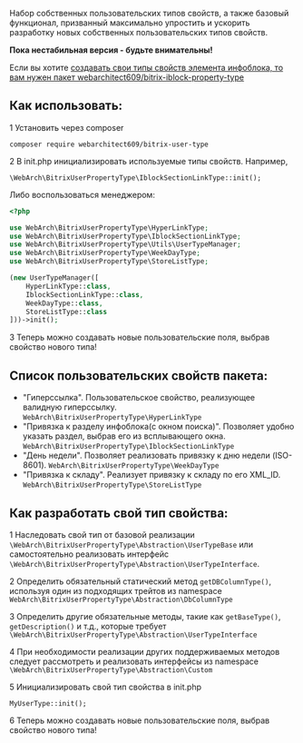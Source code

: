 Набор собственных пользовательских типов свойств, а также базовый функционал, призванный максимально упростить и 
ускорить разработку новых собственных пользовательских типов свойств.  

**Пока нестабильная версия - будьте внимательны!**


Если вы хотите [создавать свои типы свойств элемента инфоблока, то вам нужен пакет webarchitect609/bitrix-iblock-property-type](https://packagist.org/packages/webarchitect609/bitrix-iblock-property-type)


Как использовать: 
-----------------

1 Установить через composer 

`composer require webarchitect609/bitrix-user-type`

2 В init.php инициализировать используемые типы свойств. Например, 

`\WebArch\BitrixUserPropertyType\IblockSectionLinkType::init();`

Либо воспользоваться менеджером:

```php
<?php

use WebArch\BitrixUserPropertyType\HyperLinkType;
use WebArch\BitrixUserPropertyType\IblockSectionLinkType;
use WebArch\BitrixUserPropertyType\Utils\UserTypeManager;
use WebArch\BitrixUserPropertyType\WeekDayType;
use WebArch\BitrixUserPropertyType\StoreListType;

(new UserTypeManager([
    HyperLinkType::class,
    IblockSectionLinkType::class,
    WeekDayType::class,
    StoreListType::class
]))->init();
```

3 Теперь можно создавать новые пользовательские поля, выбрав свойство нового типа!


Список пользовательских свойств пакета:
----------------------------------

* "Гиперссылка". Пользовательское свойство, реализующее валидную гиперссылку. `WebArch\BitrixUserPropertyType\HyperLinkType`
* "Привязка к разделу инфоблока(с окном поиска)". Позволяет удобно указать раздел, выбрав его из всплывающего окна. `WebArch\BitrixUserPropertyType\IblockSectionLinkType`
* "День недели". Позволяет реализовать привязку к дню недели (ISO-8601). `WebArch\BitrixUserPropertyType\WeekDayType`
* "Привязка к складу". Реализует привязку к складу по его XML_ID. `WebArch\BitrixUserPropertyType\StoreListType` 

Как разработать свой тип свойства: 
----------------------------------

1 Наследовать свой тип от базовой реализации `\WebArch\BitrixUserPropertyType\Abstraction\UserTypeBase` или 
самостоятельно реализовать интерфейс `\WebArch\BitrixUserPropertyType\Abstraction\UserTypeInterface`.   

2 Определить обязательный статический метод `getDBColumnType()`, используя один из подходящих трейтов из namespace 
`WebArch\BitrixUserPropertyType\Abstraction\DbColumnType`

3 Определить другие обязательные методы, такие как `getBaseType()`, `getDescription()` и т.д., которые требует 
`\WebArch\BitrixUserPropertyType\Abstraction\UserTypeInterface`

4 При необходимости реализации других поддерживаемых методов следует рассмотреть и реализовать интерфейсы из namespace 
`\WebArch\BitrixUserPropertyType\Abstraction\Custom`

5 Инициализировать свой тип свойства в init.php

`MyUserType::init();`

6 Теперь можно создавать новые пользовательские поля, выбрав свойство нового типа!
